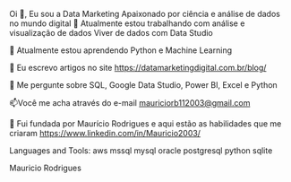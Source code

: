 Oi 👋, Eu sou a Data Marketing
Apaixonado por ciência e análise de dados no mundo digital
🔭 Atualmente estou trabalhando com análise e visualização de dados Viver de dados com Data Studio

🌱 Atualmente estou aprendendo Python e Machine Learning

📝 Eu escrevo artigos no site https://datamarketingdigital.com.br/blog/

💬 Me pergunte sobre SQL, Google Data Studio, Power BI, Excel e Python

📫Você me acha através do e-mail mauriciorb112003@gmail.com

📄 Fui fundada por Maurício Rodrigues e aqui estão as habilidades que me criaram https://www.linkedin.com/in/Mauricio2003/


Languages and Tools:
aws mssql mysql oracle postgresql python sqlite

Mauricio Rodrigues
